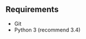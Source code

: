 ## Requirements

- Git
- Python 3 (recommend 3.4)

<!-- ## Setup

1) Fork QuickLC3Converter. You'll have your own version of the repo at You/bikeshare with both the master branch and develop branch.

2) Create a virtual environment **and activate it**.

3) Install the app's requirements from requirements.txt using pip. **You may need to use pip3 to ensure you're running pip from Python 3.**

```
pip install -r requirements.txt
```

4) Install additional required components specified in bower.json using bower.

```
bower install
```

5) We have some scripts in the scripts directory for inserting test data to your local MongoDB database. Assuming you have the local database running, just run the script using Python 3.

## Running the app

First configure the app based on the environment you're running it in. If you are developing, you must set the `FLASK_ENVIRONMENT` environment variable to `development`.

```
export FLASK_ENVIRONMENT=development
```

To start the app simply run the following from the top level directory:

```
gunicorn app:app
```

## Contributing

See [CONTRIBUTING.md](https://github.com/BinghamtonCoRE/bikeshare/blob/develop/CONTRIBUTING.md) -->
